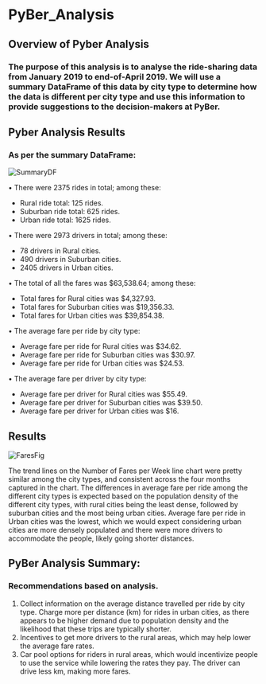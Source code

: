 # PyBer_Analysis
## Overview of Pyber Analysis 
### The purpose of this analysis is to analyse the ride-sharing data from January 2019 to end-of-April 2019. We will use a summary DataFrame of this data by city type to determine how the data is different per city type and use this information to provide suggestions to the decision-makers at PyBer.

## Pyber Analysis Results
### As per the summary DataFrame:
![SummaryDF](https://user-images.githubusercontent.com/74624855/127791996-ee6baee4-8ac9-4529-ab79-5b836d1eb7df.png)

•	There were 2375 rides in total; among these:
  - Rural ride total: 125 rides.
  - Suburban ride total: 625 rides.
  - Urban ride total: 1625 rides.
  
•	There were 2973 drivers in total; among these:
  - 78 drivers in Rural cities.
  - 490 drivers in Suburban cities.
  - 2405 drivers in Urban cities.
  
•	The total of all the fares was $63,538.64; among these:
  - Total fares for Rural cities was $4,327.93.
  - Total fares for Suburban cities was $19,356.33.
  - Total fares for Urban cities was $39,854.38.
  
•	The average fare per ride by city type:
  - Average fare per ride for Rural cities was $34.62.
  - Average fare per ride for Suburban cities was $30.97.
  - Average fare per ride for Urban cities was $24.53.
  
•	The average fare per driver by city type:
  - Average fare per driver for Rural cities was $55.49.
  - Average fare per driver for Suburban cities was $39.50.
  - Average fare per driver for Urban cities was $16.

## Results

![FaresFig](https://user-images.githubusercontent.com/74624855/127792023-f808d5e9-0e34-45e0-9fe3-0e7eceabfa6b.png)

The trend lines on the Number of Fares per Week line chart were pretty similar among the city types, and consistent across the four months captured in the chart.
The differences in average fare per ride among the different city types is expected based on the population density of the different city types, with rural cities being the least dense, followed by suburban cities and the most being urban cities. Average fare per ride in Urban cities was the lowest, which we would expect considering urban cities are more densely populated and there were more drivers to accommodate the people, likely going shorter distances. 

## PyBer Analysis Summary:
### Recommendations based on analysis.

1) Collect information on the average distance travelled per ride by city type. Charge more per distance (km) for rides in urban cities, as there appears to be higher demand  due to population density and the likelihood that these trips are typically shorter.
2) Incentives to get more drivers to the rural areas, which may help lower the average fare rates.
3) Car pool options for riders in rural areas, which would incentivize people to use the service while lowering the rates they pay. The driver can drive less km, making more fares.
